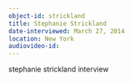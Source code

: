 ```yaml
---
object-id: strickland
title: Stephanie Strickland
date-interviewed: March 27, 2014
location: New York
audiovideo-id: 
---
```

stephanie strickland interview 
